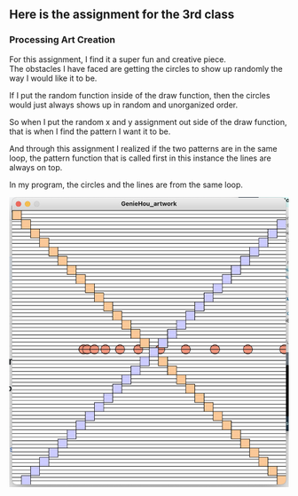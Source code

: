 ## Here is the assignment for the 3rd class
### Processing Art Creation

For this assignment, I find it a super fun and creative piece.  
The obstacles I have faced are getting the circles to show up randomly the way I would like it to be.

If I put the random function inside of the draw function, then the circles would just always shows up in random and unorganized order.

So when I put the random x and y assignment out side of the draw function, that is when I find the pattern I want it to be.

And through this assignment I realized if the two patterns are in the same loop, the pattern function that is called first in this instance the lines are always on top.

In my program, the circles and the lines are from the same loop.

![](Genie'sArt.png)

